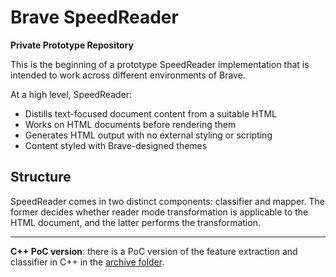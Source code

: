# Brave SpeedReader

**Private Prototype Repository**

This is the beginning of a prototype SpeedReader implementation that is intended to work across different environments of Brave.

At a high level, SpeedReader:

- Distills text-focused document content from a suitable HTML
- Works on HTML documents before rendering them
- Generates HTML output with no external styling or scripting
- Content styled with Brave-designed themes

## Structure

SpeedReader comes in two distinct components: classifier and mapper. The former decides whether reader mode transformation is applicable to the HTML document, and the latter performs the transformation.

---

**C++ PoC version**: there is a PoC version of the feature extraction and
classifier in C++ in the [archive folder](./_cpp_archive).

